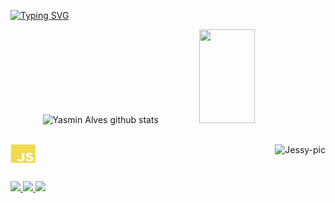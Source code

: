 [![Typing SVG](https://readme-typing-svg.herokuapp.com/?color=ecaac1&size=35&center=true&vCenter=true&width=1000&lines=Olá,+aqui+é+a+Jessy!;Seja+muito+bem-vindo(a)!;+:%29)](https://git.io/typing-svg)

<p align="center">
  <img height="150px" width="42%" src="https://github-readme-stats.vercel.app/api?username=jessyferrs&show_icons=true&count_private=true&hide_border=true&title_color=ecaac1&icon_color=ca8aa0&text_color=f9edf1&bg_color=0d1117" alt="Yasmin Alves github stats" /> 
  <img height="150px" width="42%" src="https://github-readme-stats.vercel.app/api/top-langs/?username=jessyferrs&layout=compact&hide_border=true&title_color=ecaac1&text_color=f9edf1&bg_color=0d1117" />
  </p>
  </div>


<div style="display: inline_block"><br>
  <img align="center" alt="Jessy-Js" height="30" width="40" src="https://raw.githubusercontent.com/devicons/devicon/master/icons/javascript/javascript-plain.svg">
    <img align="right" alt="Jessy-pic" src="https://media.discordapp.net/attachments/553426763422629905/1057717442815729805/Design_sem_nome.gif?width=150&height=150">
</div>
  
  ##
 
<div> 
  <a href="https://instagram.com/jessyferrs" target="_blank">
    <img src="https://img.shields.io/badge/-Instagram-%23E4405F?style=for-the-badge&logo=instagram&logoColor=white" target="_blank">
  </a>
  
  <a href = "mailto:contatojessyferrs@gmail.com">
    <img src="https://img.shields.io/badge/-Gmail-%23333?style=for-the-badge&logo=gmail&logoColor=white" target="_blank">
  </a>
  
  <a href="https://www.linkedin.com/in/jessyferrs/" target="_blank">
    <img src="https://img.shields.io/badge/-LinkedIn-%230077B5?style=for-the-badge&logo=linkedin&logoColor=white" target="_blank">
  </a> 
</div>
